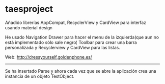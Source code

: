 # taesproject
Añadido librerías AppCompat, RecyclerView y CardView para interfaz usando material design

He usado Navigation Drawer para hacer el menu de la izquierda(que aun no está implementado sólo sale negro)
Toolbar para crear una barra personalizada
y Recyclerview y CardView para las listas.


Web: http://dressyourself.goldenphone.es/

-----
Se ha insertado Parse y ahora cada vez que se abre la aplicación crea una instancia de un objeto TestObject.

